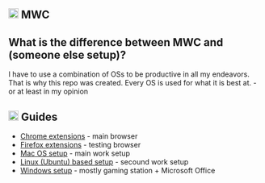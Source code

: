 ## <img src="https://cdn.rawgit.com/MrGKanev/MWC/master/img/icons/computer.svg" height="20"> MWC

## What is the difference between MWC and (someone else setup)?

I have to use a combination of OSs to be productive in all my endeavors. That is why this repo was created. Every OS is used for what it is best at. - or at least in my opinion

## <img src="https://cdn.rawgit.com/MrGKanev/MWC/master/img/icons/face.svg" height="20"> Guides
- [Chrome extensions](/chrome-extensions.md) - main browser
- [Firefox extensions](/firefox-extensions.md) - testing browser
- [Mac OS setup](mac/readme.md) - main work setup
- [Linux (Ubuntu) based setup](linux/ubuntu.md) - secound work setup
- [Windows setup](windows/readme.md) - mostly gaming station + Microsoft Office


